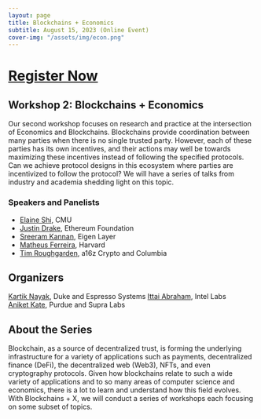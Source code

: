 ```yaml
---
layout: page
title: Blockchains + Economics
subtitle: August 15, 2023 (Online Event)
cover-img: "/assets/img/econ.png"
---
```


# [Register Now](https://duke.zoom.us/webinar/register/WN_jFsAVzOGQbe_e-fAiyg1mw)

## Workshop 2: Blockchains + Economics
    
Our second workshop focuses on research and practice at the intersection of Economics and Blockchains. Blockchains provide coordination between many parties when there is no single trusted party. However, each of these parties has its own incentives, and their actions may well be towards maximizing these incentives instead of following the specified protocols. Can we achieve protocol designs in this ecosystem where parties are incentivized to follow the protocol? We will have a series of talks from industry and academia shedding light on this topic.

### Speakers and Panelists
- [Elaine Shi](http://elaineshi.com/), CMU
- [Justin Drake](https://twitter.com/drakefjustin?), Ethereum Foundation
- [Sreeram Kannan](https://www.eigenlayer.xyz/about), Eigen Layer
- [Matheus Ferreira](https://matheusvxf.github.io/), Harvard
- [Tim Roughgarden](https://timroughgarden.org/), a16z Crypto and Columbia

## Organizers

[Kartik Nayak](https://users.cs.duke.edu/~kartik/), Duke and Espresso Systems 
[Ittai Abraham](https://decentralizedthoughts.github.io/about-ittai/), Intel Labs    
[Aniket Kate](https://www.cs.purdue.edu/homes/akate/), Purdue and Supra Labs

## About the Series

Blockchain, as a source of decentralized trust, is forming the underlying infrastructure for a variety of applications such as payments, decentralized finance (DeFi), the decentralized web (Web3), NFTs, and even cryptography protocols. Given how blockchains relate to such a wide variety of applications and to so many areas of computer science and economics, there is a lot to learn and understand how this field evolves. With Blockchains + X, we will conduct a series of workshops each focusing on some subset of topics.
